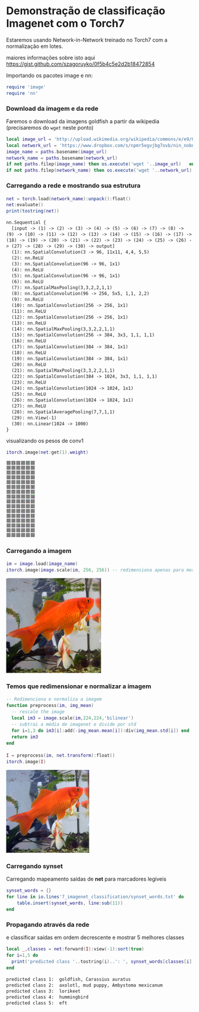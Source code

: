 
Demonstração de classificação Imagenet com o Torch7
=========

Estaremos usando Network-in-Network treinado no Torch7 com a normalização em lotes.

maiores informações sobre isto aqui
https://gist.github.com/szagoruyko/0f5b4c5e2d2b18472854

Importando os pacotes image e nn:

```lua
require 'image'
require 'nn'
```

### Download da imagem e  da rede

Faremos o download da imagens goldfish a partir da wikipedia (precisaremos do `wget` neste ponto)


```lua
local image_url = 'http://upload.wikimedia.org/wikipedia/commons/e/e9/Goldfish3.jpg'
local network_url = 'https://www.dropbox.com/s/npmr5egvjbg7ovb/nin_nobn_final.t7'
image_name = paths.basename(image_url)
network_name = paths.basename(network_url)
if not paths.filep(image_name) then os.execute('wget '..image_url)   end
if not paths.filep(network_name) then os.execute('wget '..network_url)   end
```

### Carregando a rede e mostrando sua estrutura


```lua
net = torch.load(network_name):unpack():float()
net:evaluate()
print(tostring(net))
```




    nn.Sequential {
      [input -> (1) -> (2) -> (3) -> (4) -> (5) -> (6) -> (7) -> (8) -> (9) -> (10) -> (11) -> (12) -> (13) -> (14) -> (15) -> (16) -> (17) -> (18) -> (19) -> (20) -> (21) -> (22) -> (23) -> (24) -> (25) -> (26) -> (27) -> (28) -> (29) -> (30) -> output]
      (1): nn.SpatialConvolution(3 -> 96, 11x11, 4,4, 5,5)
      (2): nn.ReLU
      (3): nn.SpatialConvolution(96 -> 96, 1x1)
      (4): nn.ReLU
      (5): nn.SpatialConvolution(96 -> 96, 1x1)
      (6): nn.ReLU
      (7): nn.SpatialMaxPooling(3,3,2,2,1,1)
      (8): nn.SpatialConvolution(96 -> 256, 5x5, 1,1, 2,2)
      (9): nn.ReLU
      (10): nn.SpatialConvolution(256 -> 256, 1x1)
      (11): nn.ReLU
      (12): nn.SpatialConvolution(256 -> 256, 1x1)
      (13): nn.ReLU
      (14): nn.SpatialMaxPooling(3,3,2,2,1,1)
      (15): nn.SpatialConvolution(256 -> 384, 3x3, 1,1, 1,1)
      (16): nn.ReLU
      (17): nn.SpatialConvolution(384 -> 384, 1x1)
      (18): nn.ReLU
      (19): nn.SpatialConvolution(384 -> 384, 1x1)
      (20): nn.ReLU
      (21): nn.SpatialMaxPooling(3,3,2,2,1,1)
      (22): nn.SpatialConvolution(384 -> 1024, 3x3, 1,1, 1,1)
      (23): nn.ReLU
      (24): nn.SpatialConvolution(1024 -> 1024, 1x1)
      (25): nn.ReLU
      (26): nn.SpatialConvolution(1024 -> 1024, 1x1)
      (27): nn.ReLU
      (28): nn.SpatialAveragePooling(7,7,1,1)
      (29): nn.View(-1)
      (30): nn.Linear(1024 -> 1000)
    }	




visualizando os pesos de conv1

```lua
itorch.image(net:get(1).weight)
```




    





![png](7_imagenet_classification_files/7_imagenet_classification_8_1.png)


### Carregando a imagem


```lua
im = image.load(image_name)
itorch.image(image.scale(im, 256, 256)) -- redimensiona apenas para mostrar a imagem
```


![png](7_imagenet_classification_files/7_imagenet_classification_10_0.png)


### Temos que redimensionar e normalizar a imagem


```lua
-- Redimenciona e normaliza a imagem
function preprocess(im, img_mean)
  -- rescale the image
  local im3 = image.scale(im,224,224,'bilinear')
  -- subtrai a média de imagenet e divide por std
  for i=1,3 do im3[i]:add(-img_mean.mean[i]):div(img_mean.std[i]) end
  return im3
end

I = preprocess(im, net.transform):float()
itorch.image(I)
```


![png](7_imagenet_classification_files/7_imagenet_classification_12_0.png)


### Carregando synset
Carregando mapeamento saídas de __net__ para marcadores legíveis

```lua
synset_words = {}
for line in io.lines'7_imagenet_classification/synset_words.txt' do
    table.insert(synset_words, line:sub(11))
end
```

### Propagando através da rede
e classificar saídas em ordem decrescente e mostrar 5 melhores classes


```lua
local _,classes = net:forward(I):view(-1):sort(true)
for i=1,5 do
  print('predicted class '..tostring(i)..': ', synset_words[classes[i] ])
end
```




    predicted class 1: 	goldfish, Carassius auratus	
    predicted class 2: 	axolotl, mud puppy, Ambystoma mexicanum	
    predicted class 3: 	lorikeet	
    predicted class 4: 	hummingbird	
    predicted class 5: 	eft	



